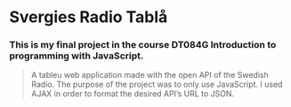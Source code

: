 # Svergies Radio Tablå

### This is my final project in the course DT084G Introduction to programming with JavaScript.

> A tableu web application made with the open API of the Swedish Radio. The purpose of the project was to only use JavaScript. I used AJAX in order to format the desired API’s URL to JSON.
